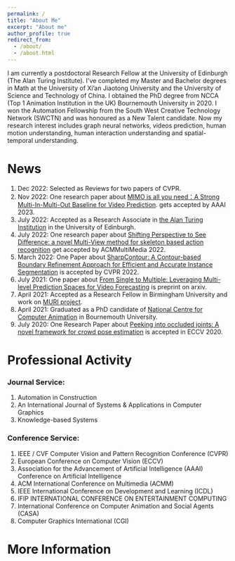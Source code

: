 ```yaml
---
permalink: /
title: "About Me"
excerpt: "About me"
author_profile: true
redirect_from: 
  - /about/
  - /about.html
---
```




I am currently a postdoctoral Research Fellow at the University of Edinburgh (The Alan Turing Institute). I've completed my Master and Bachelor degrees in Math at the University of Xi’an Jiaotong University and the University of Science and Technology of China. I obtained the PhD degree from NCCA (Top 1 Animation Institution in the UK) Bournemouth University in 2020. I won the Automation Fellowship from the South West Creative Technology Network (SWCTN) and was honoured as a New Talent candidate. Now my research interest includes graph neural networks, videos prediction, human motion understanding, human interaction understanding and spatial-temporal understanding.


News
======
1. Dec 2022: Selected as Reviews for two papers of CVPR.
1. Nov 2022: One research paper about [MIMO is all you need：A Strong Multi-In-Multi-Out Baseline for Video Prediction](https://arxiv.org/abs/2212.04655). gets accepted by AAAI 2023.
1. July 2022: Accepted as a Research Associate in [the Alan Turing Institution](https://www.turing.ac.uk/collaborate-turing/current-partnerships-and-collaborations/university-edinburgh) in the University of Edinburgh. 
1. July 2022: One research paper about [Shifting Perspective to See Difference: a novel Multi-View method for skeleton based action recognition](https://dl.acm.org/doi/abs/10.1145/3503161.3548210) get accepted by ACMMultiMedia 2022. 
1. March 2022: One Paper about [SharpContour: A Contour-based Boundary Refinement Approach for Efficient and Accurate Instance Segmentation](https://xyzhang17.github.io/SharpContour/) is accepted by CVPR 2022.
1. July 2021: One paper about [From Single to Multiple: Leveraging Multi-level Prediction Spaces for Video Forecasting](https://arxiv.org/abs/2107.10068) is preprint on arxiv.
1. April 2021: Accepted as a Research Fellow in Birmingham University and work on [MURI project](https://www.robots.ox.ac.uk/~nsid/muri/). 
1. April 2021: Graduated as a PhD candidate of [National Centre for Computer Animation](https://www.bournemouth.ac.uk/about/our-faculties/faculty-media-communication/national-centre-computer-animation) in Bournemouth University.
1. July 2020: One Research Paper about [Peeking into occluded joints: A novel framework for crowd pose estimation](https://github.com/lingtengqiu/OPEC-Net) is accepted in ECCV 2020.


Professional Activity
======
### Journal Service:

1. Automation in Construction 
1. An International Journal of Systems & Applications in Computer Graphics
1. Knowledge-based Systems

### Conference Service:

1. IEEE / CVF Computer Vision and Pattern Recognition Conference (CVPR)
1. European Conference on Computer Vision (ECCV)
1. Association for the Advancement of Artificial Intelligence (AAAI) Conference on Artificial Intelligence
1. ACM International Conference on Multimedia (ACMM)
1. IEEE International Conference on Development and Learning (ICDL)
1. IFIP INTERNATIONAL CONFERENCE ON ENTERTAINMENT COMPUTING
1. International Conference on Computer Animation and Social Agents (CASA)
1. Computer Graphics International (CGI)

More Information
======